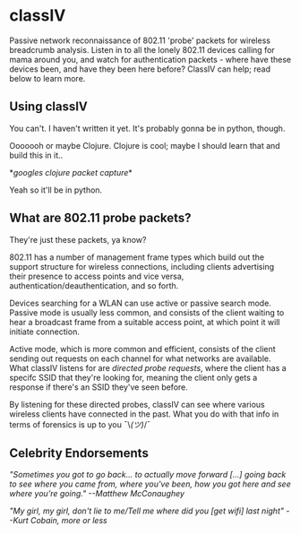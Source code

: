 # classIV

Passive network reconnaissance of 802.11 'probe' packets for wireless breadcrumb analysis. Listen in to all the lonely 802.11 devices calling for mama around you, and watch for authentication packets - where have these devices been, and have they been here before? ClassIV can help; read below to learn more.

## Using classIV

You can't. I haven't written it yet. It's probably gonna be in python, though.

Ooooooh or maybe Clojure. Clojure is cool; maybe I should learn that and build this in it..

\**googles clojure packet capture**

Yeah so it'll be in python.

## What are 802.11 probe packets?

They're just these packets, ya know?

802.11 has a number of management frame types which build out the support structure for wireless connections, including clients advertising their presence to access points and vice versa, authentication/deauthentication, and so forth.

Devices searching for a WLAN can use active or passive search mode. Passive mode is usually less common, and consists of the client waiting to hear a broadcast frame from a suitable access point, at which point it will initiate connection.

Active mode, which is more common and efficient, consists of the client sending out requests on each channel for what networks are available. What classIV listens for are *directed probe requests*, where the client has a specifc SSID that they're looking for, meaning the client only gets a response if there's an SSID they've seen before.

By listening for these directed probes, classIV can see where various wireless clients have connected in the past. What you do with that info in terms of forensics is up to you ¯\\_(ツ)_/¯ 

## Celebrity Endorsements

*"Sometimes you got to go back... to actually move forward [...] going back to see where you came from, where you've been, how you got here and see where you’re going." --Matthew McConaughey*

*"My girl, my girl, don't lie to me/Tell me where did you [get wifi] last night" --Kurt Cobain, more or less*
